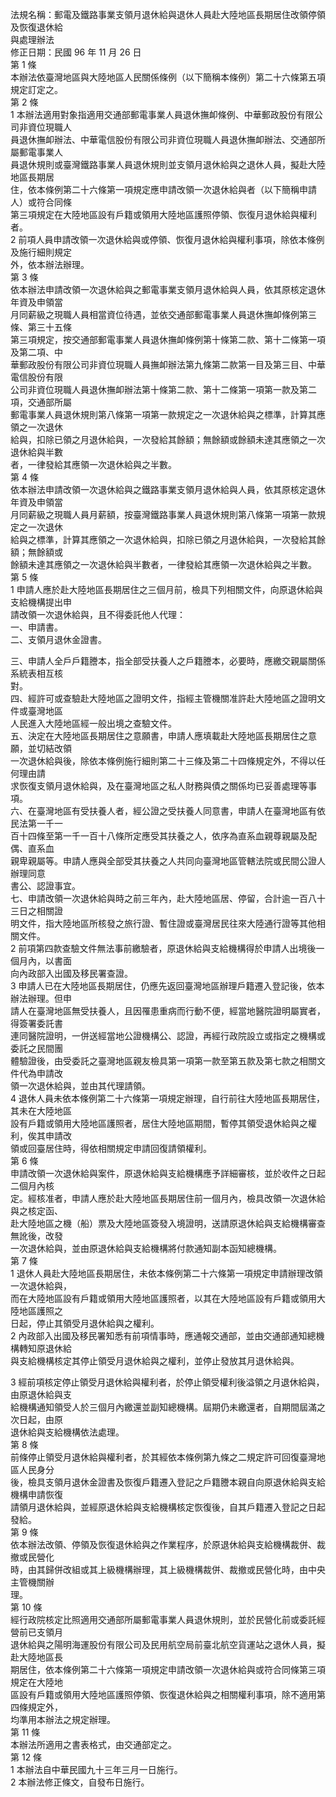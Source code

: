法規名稱：郵電及鐵路事業支領月退休給與退休人員赴大陸地區長期居住改領停領及恢復退休給  
與處理辦法  
修正日期：民國 96 年 11 月 26 日  
第 1 條  
本辦法依臺灣地區與大陸地區人民關係條例（以下簡稱本條例）第二十六條第五項規定訂定之。  
第 2 條  
1 本辦法適用對象指適用交通部郵電事業人員退休撫卹條例、中華郵政股份有限公司非資位現職人  
員退休撫卹辦法、中華電信股份有限公司非資位現職人員退休撫卹辦法、交通部所屬郵電事業人  
員退休規則或臺灣鐵路事業人員退休規則並支領月退休給與之退休人員，擬赴大陸地區長期居  
住，依本條例第二十六條第一項規定應申請改領一次退休給與者（以下簡稱申請人）或符合同條  
第三項規定在大陸地區設有戶籍或領用大陸地區護照停領、恢復月退休給與權利者。  
2 前項人員申請改領一次退休給與或停領、恢復月退休給與權利事項，除依本條例及施行細則規定  
外，依本辦法辦理。  
第 3 條  
依本辦法申請改領一次退休給與之郵電事業支領月退休給與人員，依其原核定退休年資及申領當  
月同薪級之現職人員相當資位待遇，並依交通部郵電事業人員退休撫卹條例第三條、第三十五條  
第三項規定，按交通部郵電事業人員退休撫卹條例第十條第二款、第十二條第一項及第二項、中  
華郵政股份有限公司非資位現職人員撫卹辦法第九條第二款第一目及第三目、中華電信股份有限  
公司非資位現職人員退休撫卹辦法第十條第二款、第十二條第一項第一款及第二項，交通部所屬  
郵電事業人員退休規則第八條第一項第一款規定之一次退休給與之標準，計算其應領之一次退休  
給與，扣除已領之月退休給與，一次發給其餘額；無餘額或餘額未達其應領之一次退休給與半數  
者，一律發給其應領一次退休給與之半數。  
第 4 條  
依本辦法申請改領一次退休給與之鐵路事業支領月退休給與人員，依其原核定退休年資及申領當  
月同薪級之現職人員月薪額，按臺灣鐵路事業人員退休規則第八條第一項第一款規定之一次退休  
給與之標準，計算其應領之一次退休給與，扣除已領之月退休給與，一次發給其餘額；無餘額或  
餘額未達其應領之一次退休給與半數者，一律發給其應領一次退休給與之半數。  
第 5 條  
1 申請人應於赴大陸地區長期居住之三個月前，檢具下列相關文件，向原退休給與支給機構提出申  
請改領一次退休給與，且不得委託他人代理：  
一、申請書。  
二、支領月退休金證書。  


三、申請人全戶戶籍謄本，指全部受扶養人之戶籍謄本，必要時，應繳交親屬關係系統表相互核  
對。  
四、經許可或查驗赴大陸地區之證明文件，指經主管機關准許赴大陸地區之證明文件或臺灣地區  
人民進入大陸地區經一般出境之查驗文件。  
五、決定在大陸地區長期居住之意願書，申請人應填載赴大陸地區長期居住之意願，並切結改領  
一次退休給與後，除依本條例施行細則第二十三條及第二十四條規定外，不得以任何理由請  
求恢復支領月退休給與，及在臺灣地區之私人財務與債之關係均已妥善處理等事項。  
六、在臺灣地區有受扶養人者，經公證之受扶養人同意書，申請人在臺灣地區有依民法第一千一  
百十四條至第一千一百十八條所定應受其扶養之人，依序為直系血親尊親屬及配偶、直系血  
親卑親屬等。申請人應與全部受其扶養之人共同向臺灣地區管轄法院或民間公證人辦理同意  
書公、認證事宜。  
七、申請改領一次退休給與時之前三年內，赴大陸地區居、停留，合計逾一百八十三日之相關證  
明文件，指大陸地區所核發之旅行證、暫住證或臺灣居民往來大陸通行證等其他相關文件。  
2 前項第四款查驗文件無法事前繳驗者，原退休給與支給機構得於申請人出境後一個月內，以書面  
向內政部入出國及移民署查證。  
3 申請人已在大陸地區長期居住，仍應先返回臺灣地區辦理戶籍遷入登記後，依本辦法辦理。但申  
請人在臺灣地區無受扶養人，且因罹患重病而行動不便，經當地醫院證明屬實者，得簽署委託書  
連同醫院證明，一併送經當地公證機構公、認證，再經行政院設立或指定之機構或委託之民間團  
體驗證後，由受委託之臺灣地區親友檢具第一項第一款至第五款及第七款之相關文件代為申請改  
領一次退休給與，並由其代理請領。  
4 退休人員未依本條例第二十六條第一項規定辦理，自行前往大陸地區長期居住，其未在大陸地區  
設有戶籍或領用大陸地區護照者，居住大陸地區期間，暫停其領受退休給與之權利，俟其申請改  
領或回臺居住時，得依相關規定申請回復請領權利。  
第 6 條  
申請改領一次退休給與案件，原退休給與支給機構應予詳細審核，並於收件之日起二個月內核  
定。經核准者，申請人應於赴大陸地區長期居住前一個月內，檢具改領一次退休給與之核定函、  
赴大陸地區之機（船）票及大陸地區簽發入境證明，送請原退休給與支給機構審查無訛後，改發  
一次退休給與，並由原退休給與支給機構將付款通知副本函知總機構。  
第 7 條  
1 退休人員赴大陸地區長期居住，未依本條例第二十六條第一項規定申請辦理改領一次退休給與，  
而在大陸地區設有戶籍或領用大陸地區護照者，以其在大陸地區設有戶籍或領用大陸地區護照之  
日起，停止其領受月退休給與之權利。  
2 內政部入出國及移民署知悉有前項情事時，應通報交通部，並由交通部通知總機構轉知原退休給  
與支給機構核定其停止領受月退休給與之權利，並停止發放其月退休給與。  


3 經前項核定停止領受月退休給與權利者，於停止領受權利後溢領之月退休給與，由原退休給與支  
給機構通知領受人於三個月內繳還並副知總機構。屆期仍未繳還者，自期間屆滿之次日起，由原  
退休給與支給機構依法處理。  
第 8 條  
前條停止領受月退休給與權利者，於其經依本條例第九條之二規定許可回復臺灣地區人民身分  
後，檢具支領月退休金證書及恢復戶籍遷入登記之戶籍謄本親自向原退休給與支給機構申請恢復  
請領月退休給與，並經原退休給與支給機構核定恢復後，自其戶籍遷入登記之日起發給。  
第 9 條  
依本辦法改領、停領及恢復退休給與之作業程序，於原退休給與支給機構裁併、裁撤或民營化  
時，由其歸併改組或其上級機構辦理，其上級機構裁併、裁撤或民營化時，由中央主管機關辦  
理。  
第 10 條  
經行政院核定比照適用交通部所屬郵電事業人員退休規則，並於民營化前或委託經營前已支領月  
退休給與之陽明海運股份有限公司及民用航空局前臺北航空貨運站之退休人員，擬赴大陸地區長  
期居住，依本條例第二十六條第一項規定申請改領一次退休給與或符合同條第三項規定在大陸地  
區設有戶籍或領用大陸地區護照停領、恢復退休給與之相關權利事項，除不適用第四條規定外，  
均準用本辦法之規定辦理。  
第 11 條  
本辦法所適用之書表格式，由交通部定之。  
第 12 條  
1 本辦法自中華民國九十三年三月一日施行。  
2 本辦法修正條文，自發布日施行。  


